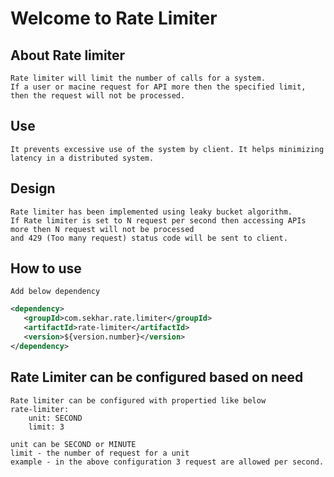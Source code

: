# Welcome to Rate Limiter
## About Rate limiter
    Rate limiter will limit the number of calls for a system. 
    If a user or macine request for API more then the specified limit, then the request will not be processed.
## Use
    It prevents excessive use of the system by client. It helps minimizing latency in a distributed system.
## Design
    Rate limiter has been implemented using leaky bucket algorithm.
    If Rate limiter is set to N request per second then accessing APIs more then N request will not be processed
    and 429 (Too many request) status code will be sent to client.
## How to use
    Add below dependency

```xml
<dependency>
   <groupId>com.sekhar.rate.limiter</groupId>
   <artifactId>rate-limiter</artifactId>
   <version>${version.number}</version>
</dependency>
```
## Rate Limiter can be configured based on need
    Rate limiter can be configured with propertied like below
    rate-limiter:
        unit: SECOND
        limit: 3
        
    unit can be SECOND or MINUTE
    limit - the number of request for a unit
    example - in the above configuration 3 request are allowed per second.